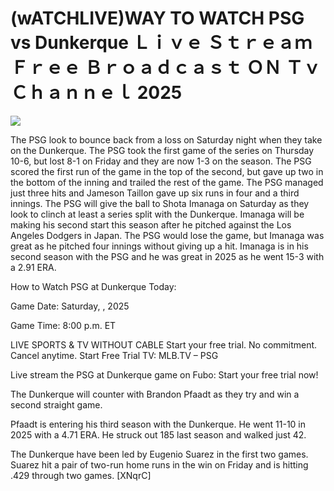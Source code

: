 # (wATCHLIVE)WAY TO WATCH PSG vs Dunkerque Ｌｉｖｅ Ｓｔｒｅａｍ Ｆｒｅｅ Ｂｒｏａｄｃａｓｔ ＯＮ Ｔｖ Ｃｈａｎｎｅｌ  2025  
  
  
[![](https://i.imgur.com/qSNzIqt.png)](https://movie.rssnews.media/CIFiuhq.php)  
  
The PSG look to bounce back from a loss on Saturday night when they take on the Dunkerque. The PSG took the first game of the series on Thursday 10-6, but lost 8-1 on Friday and they are now 1-3 on the season. The PSG scored the first run of the game in the top of the second, but gave up two in the bottom of the inning and trailed the rest of the game. The PSG managed just three hits and Jameson Taillon gave up six runs in four and a third innings. The PSG will give the ball to Shota Imanaga on Saturday as they look to clinch at least a series split with the Dunkerque. Imanaga will be making his second start this season after he pitched against the Los Angeles Dodgers in Japan. The PSG would lose the game, but Imanaga was great as he pitched four innings without giving up a hit. Imanaga is in his second season with the PSG and he was great in 2025 as he went 15-3 with a 2.91 ERA.

How to Watch PSG at Dunkerque Today:

Game Date: Saturday, , 2025

Game Time: 8:00 p.m. ET

LIVE SPORTS & TV WITHOUT CABLE
Start your free trial. No commitment. Cancel anytime.
Start Free Trial
TV: MLB.TV – PSG

Live stream the PSG at Dunkerque game on Fubo: Start your free trial now!

The Dunkerque will counter with Brandon Pfaadt as they try and win a second straight game.

Pfaadt is entering his third season with the Dunkerque. He went 11-10 in 2025 with a 4.71 ERA. He struck out 185 last season and walked just 42.

The Dunkerque have been led by Eugenio Suarez in the first two games. Suarez hit a pair of two-run home runs in the win on Friday and is hitting .429 through two games. [XNqrC]